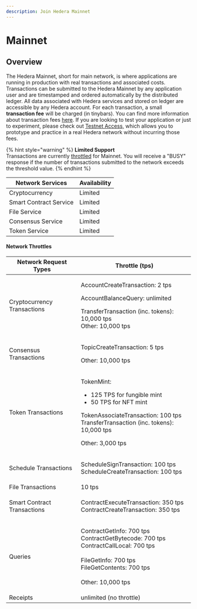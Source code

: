 ```yaml
---
description: Join Hedera Mainnet
---
```


# Mainnet

## Overview

The Hedera Mainnet, short for main network, is where applications are running in production with real transactions and associated costs. Transactions can be submitted to the Hedera Mainnet by any application user and are timestamped and ordered automatically by the distributed ledger. All data associated with Hedera services and stored on ledger are accessible by any Hedera account. For each transaction, a small **transaction fee** will be charged (in tinybars). You can find more information about transaction fees [here](https://www.hedera.com/fees). If you are looking to test your application or just to experiment, please check out [Testnet Access,](../testnet/testnet-access.md) which allows you to prototype and practice in a real Hedera network without incurring those fees.

{% hint style="warning" %}
**Limited Support**\
Transactions are currently [throttled](https://docs.hedera.com/guides/mainnet#network-throttles) for Mainnet. You will receive a "BUSY" response if the number of transactions submitted to the network exceeds the threshold value.
{% endhint %}

| Network Services       | Availability |
| ---------------------- | ------------ |
| Cryptocurrency         | Limited      |
| Smart Contract Service | Limited      |
| File Service           | Limited      |
| Consensus Service      | Limited      |
| Token Service          | Limited      |

#### Network Throttles

| Network Request Types       | Throttle (tps)                                                                                                                                                                                            |
| --------------------------- | --------------------------------------------------------------------------------------------------------------------------------------------------------------------------------------------------------- |
| Cryptocurrency Transactions | <p>AccountCreateTransaction: 2 tps</p><p>AccountBalanceQuery: unlimited</p><p>TransferTransaction (inc. tokens): 10,000 tps<br>Other: 10,000 tps</p>                                                      |
| Consensus Transactions      | <p>TopicCreateTransaction: 5 tps</p><p>Other: 10,000 tps</p>                                                                                                                                              |
| Token Transactions          | <p>TokenMint:</p><ul><li>125 TPS for fungible mint</li><li>50 TPS for NFT mint</li></ul><p>TokenAssociateTransaction: 100 tps<br>TransferTransaction (inc. tokens): 10,000 tps</p><p>Other: 3,000 tps</p> |
| Schedule Transactions       | <p>ScheduleSignTransaction: 100 tps<br>ScheduleCreateTransaction: 100 tps</p>                                                                                                                             |
| File Transactions           | 10 tps                                                                                                                                                                                                    |
| Smart Contract Transactions | <p>ContractExecuteTransaction: 350 tps<br>ContractCreateTransaction: 350 tps</p>                                                                                                                          |
| Queries                     | <p>ContractGetInfo: 700 tps<br>ContractGetBytecode: 700 tps<br>ContractCallLocal: 700 tps<br><br>FileGetInfo: 700 tps<br>FileGetContents: 700 tps<br><br>Other: 10,000 tps</p>                            |
| Receipts                    | unlimited (no throttle)                                                                                                                                                                                   |
